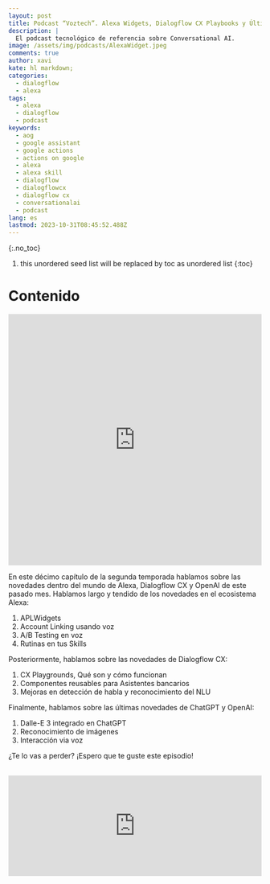 ```yaml
---
layout: post
title: Podcast “Voztech”. Alexa Widgets, Dialogflow CX Playbooks y Últimas novedades ChatGPT
description: |
  El podcast tecnológico de referencia sobre Conversational AI.
image: /assets/img/podcasts/AlexaWidget.jpeg
comments: true
author: xavi
kate: hl markdown;
categories:
  - dialogflow
  - alexa
tags:
  - alexa
  - dialogflow
  - podcast
keywords:
  - aog
  - google assistant
  - google actions
  - actions on google
  - alexa
  - alexa skill
  - dialogflow
  - dialogflowcx
  - dialogflow cx
  - conversationalai
  - podcast
lang: es
lastmod: 2023-10-31T08:45:52.488Z
---
```

{:.no_toc}
1. this unordered seed list will be replaced by toc as unordered list
{:toc}

# Contenido

<iframe width="100%" height="500" src="https://www.youtube.com/embed/DEWr_C8t0WM?si=0ITTiTdIRUw_A9RO" title="YouTube video player" frameborder="0" allow="accelerometer; autoplay; clipboard-write; encrypted-media; gyroscope; picture-in-picture; web-share" allowfullscreen></iframe>

En este décimo capítulo de la segunda temporada hablamos sobre las novedades dentro del mundo de Alexa, Dialogflow CX y OpenAI de este pasado mes. Hablamos largo y tendido de los novedades en el ecosistema Alexa:
1. APLWidgets
2. Account Linking usando voz
3. A/B Testing en voz
4. Rutinas en tus Skills

Posteriormente, hablamos sobre las novedades de Dialogflow CX:
1. CX Playgrounds, Qué son y cómo funcionan
2. Componentes reusables para Asistentes bancarios
3. Mejoras en detección de habla y reconocimiento del NLU

Finalmente, hablamos sobre las últimas novedades de ChatGPT y OpenAI:
1. Dalle-E 3 integrado en ChatGPT
2. Reconocimiento de imágenes
3. Interacción via voz

¿Te lo vas a perder? ¡Espero que te guste este episodio!


<br/>

<iframe src="https://podcasters.spotify.com/pod/show/voztech/embed/episodes/2x10-Alexa-Widgets--Dialogflow-CX-Playbooks-y-ltimas-novedades-ChatGPT-e2b9mh7" height="200px" width="100%" frameborder="0" scrolling="no"></iframe>